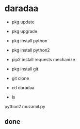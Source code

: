 # daradaa

* pkg update 

* pkg upgrade 

* pkg install python 

* pkg install python2 

* pip2 install requests mechanize 

* pkg install git 

* git clone 

* cd daradaa 

* ls

python2 muzamil.py 

## done
